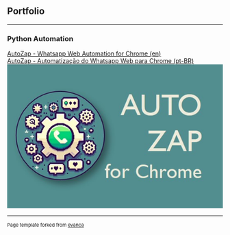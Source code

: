 ## Portfolio

---

### Python Automation 

[AutoZap - Whatsapp Web Automation for Chrome (en)](/whatsapp_automation)<br>
[AutoZap - Automatização do Whatsapp Web para Chrome (pt-BR)](/whatsapp_automationptBR)
<img src="images/thumbnail.jpg?raw=true"/>

---

<p style="font-size:11px">Page template forked from <a href="https://github.com/evanca/quick-portfolio">evanca</a></p>
<!-- Remove above link if you don't want to attribute -->
